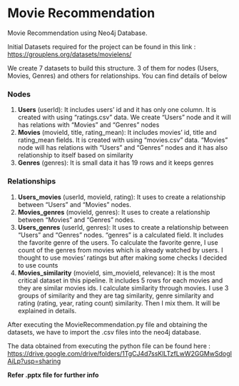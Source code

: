 # Movie Recommendation
Movie Recommendation using Neo4j Database.


Initial Datasets required for the project can be found in this link : https://grouplens.org/datasets/movielens/


We create 7 datasets to build this structure. 3 of them for nodes (Users, Movies, Genres) and others for relationships. You can find details of below

### Nodes
1. **Users** (userId): It includes users’ id and it has only one column. It is created with using “ratings.csv” data. We create “Users” node and it will has relations with “Movies” and “Genres” nodes
2. **Movies** (movieId, title, rating_mean): It includes movies’ id, title and rating_mean fields. It is created with using “movies.csv” data. “Movies” node will has relations with “Users” and “Genres” nodes and it has also relationship to itself based on similarity
3. **Genres** (genres): It is small data it has 19 rows and it keeps genres

### Relationships
1. **Users_movies** (userId, movieId, rating): It uses to create a relationship between “Users” and “Movies” nodes.
2. **Movies_genres** (movieId, genres): It uses to create a relationship between “Movies” and “Genres” nodes.
3. **Users_genres** (userId, genres): It uses to create a relationship between “Users” and “Genres” nodes. “genres” is a calculated field. It includes the favorite genre of the users. To calculate the favorite genre, I use count of the genres from movies which is already watched by users. I thought to use movies’ ratings but after making some checks I decided to use counts
4. **Movies_similarity** (movieId, sim_movieId, relevance): It is the most critical dataset in this pipeline. It includes 5 rows for each movies and they are similar movies ids. I calculate similarity through movies. I use 3 groups of similarity and they are tag similarity, genre similarity and rating (rating, year, rating count) similarity. Then I mix them. It will be explained in details.

After executing the MovieRecommendation.py file and obtaining the datasets, we have to import the .csv files into the neo4j database.

The data obtained from executing the python file can be found here : 
https://drive.google.com/drive/folders/1TgCJ4d7ssKlLTzfLwW2GGMwSdogIAiLp?usp=sharing

**Refer .pptx file for further info**

